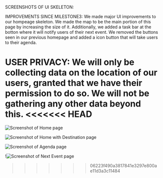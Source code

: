 SCREENSHOTS OF UI SKELETON:

IMPROVEMENTS SINCE MILESTONE3:
We made major UI improvements to our hompeage skeleton. We made the map to be
the main portion of this page by increasing the size of it. Additionally, we
added a task bar at the botton where it will notify users of their next event.
We removed the buttons seen in our previous homepage and added a icon button 
that will take users to their agenda. 

USER PRIVACY:
We will only be collecting data on the location of our users, granted that we 
have their permission to do so. We will not be gathering any other data beyond
this.
<<<<<<< HEAD
=======


![Screenshot of Home page](https://github.com/ltliang1/cogs121/blob/master/images/Milestone%204/Home.png)

![Screenshot of Home with Destination page](https://github.com/ltliang1/cogs121/blob/master/images/Milestone%204/Home%20with%20Destination.png)

![Screenshot of Agenda page](https://github.com/ltliang1/cogs121/blob/master/images/Milestone%204/Agenda.png)

!![Screenshot of Next Event page](https://github.com/ltliang1/cogs121/blob/master/images/Milestone%204/Next%20Event.png)
>>>>>>> 06223f490a3817841e3297e800ae11d3a3c11484
